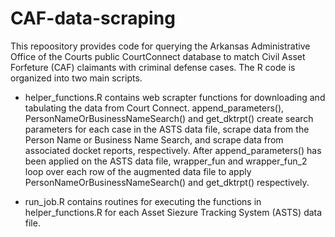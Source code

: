 # CAF-data-scraping

This repoository provides code for querying the Arkansas Administrative Office of the Courts public CourtConnect database to match Civil Asset Forfeture (CAF) claimants with criminal defense cases. The R code is organized into two main scripts.

* helper_functions.R contains web scrapter functions for downloading and tabulating the data from Court Connect. append_parameters(), PersonNameOrBusinessNameSearch() and get_dktrpt() create search parameters for each case in the ASTS data file, scrape data from the Person Name or Business Name Search, and scrape data from associated docket reports, respectively. After append_parameters() has been applied on the ASTS data file, wrapper_fun and wrapper_fun_2 loop over each row of the augmented data file to apply PersonNameOrBusinessNameSearch() and get_dktrpt() respectively.

* run_job.R contains routines for executing the functions in helper_functions.R for each Asset Siezure Tracking System (ASTS) data file.
